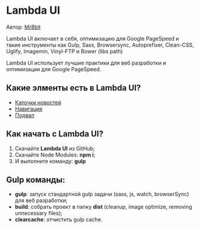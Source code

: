 <h1>Lambda UI</h1>



<p>Автор: <a href="https://github.com/mr8bit" target="_blank">Mr8bit</a> </p>

<p>Lambda UI включает в себя, оптимизацию для  Google PageSpeed и такие инструменты как 
  Gulp, Sass, Browsersync, Autoprefixer, Clean-CSS, Uglify, Imagemin, Vinyl-FTP и Bower 
  (libs path)</p>
<p>Lambda UI использует лучшие практики для веб разработки и оптимизации для Google PageSpeed.</p>


<h2>Какие элменты есть в Lambda UI? </h2>
<ul>
    <li><a href="app/blocks/card/card.md"> Каточки новостей</a></li>
    <li><a href="app/blocks/navigation/navigations.md"> Навигация</a></li>
    <li><a href="app/blocks/navigation/navigations.md"> Подвал</a></li>
</ul>


<h2>Как начать с  Lambda UI? </h2>
<ol>
	<li>Скачайте  <strong>Lambda UI</strong> из GitHub;</li>
	<li>Скачайте Node Modules: <strong>npm i</strong>;</li>
	<li>И выполните команду: <strong>gulp</strong></li>
</ol>

<h2>Gulp команды:</h2>

<ul>
	<li><strong>gulp</strong>: запуск стандартной  gulp задачи (sass, js, watch, browserSync) для веб разработки;</li>
	<li><strong>build</strong>: собрать проект в папку <strong>dist</strong> (cleanup, image optimize, removing unnecessary files);</li>
	<li><strong>clearcache</strong>: отчистить gulp cache.</li>
</ul>

